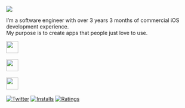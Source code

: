 ![](https://badges.pufler.dev/visits/atrinh0/atrinh0?color=black&logo=github)

I’m a software engineer with over 3 years 3 months of commercial iOS development experience.<br>
My purpose is to create apps that people just love to use.

<a href="https://twitter.com/memof80"><img src="https://img.icons8.com/ios-filled/64/555555/twitter.svg" width="32"/></a>
&nbsp;

<a href="https://www.linkedin.com/in/guillermo-andr%C3%A9s-figueredo-aranguren-814465127"><img src="https://img.icons8.com/ios-filled/64/555555/linkedin.svg" width="32"/></a>
&nbsp;

<a href="https://www.instagram.com/detodounpoquito_code"><img src="https://img.icons8.com/ios-filled/64/555555/instagram.svg" width="32"/></a>
&nbsp;


[![Twitter](https://twitter.com/memof80)](https://img.icons8.com/ios-filled/64/555555/twitter.svg)
[![Installs](https://vsmarketplacebadge.apphb.com/installs-short/vscode-icons-team.vscode-icons.svg)](https://marketplace.visualstudio.com/items?itemName=vscode-icons-team.vscode-icons)
[![Ratings](https://vsmarketplacebadge.apphb.com/rating/vscode-icons-team.vscode-icons.svg)](https://marketplace.visualstudio.com/items?itemName=vscode-icons-team.vscode-icons)

